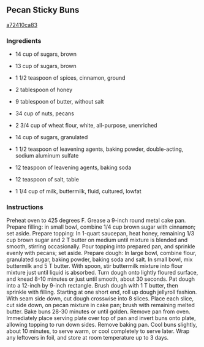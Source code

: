 ## Pecan Sticky Buns

[a72410ca83](http://www.food.com/recipe/pecan-sticky-buns-337709)

### Ingredients

 - 14 cup of sugars, brown

 - 13 cup of sugars, brown

 - 1 1/2 teaspoon of spices, cinnamon, ground

 - 2 tablespoon of honey

 - 9 tablespoon of butter, without salt

 - 34 cup of nuts, pecans

 - 2 3/4 cup of wheat flour, white, all-purpose, unenriched

 - 14 cup of sugars, granulated

 - 1 1/2 teaspoon of leavening agents, baking powder, double-acting, sodium aluminum sulfate

 - 12 teaspoon of leavening agents, baking soda

 - 12 teaspoon of salt, table

 - 1 1/4 cup of milk, buttermilk, fluid, cultured, lowfat

### Instructions

Preheat oven to 425 degrees F. Grease a 9-inch round metal cake pan. Prepare filling: in small bowl, combine 1/4 cup brown sugar with cinnamon; set aside. Prepare topping: In 1-quart saucepan, heat honey, remaining 1/3 cup brown sugar and 2 T butter on medium until mixture is blended and smooth, stirring occasionally. Pour topping into prepared pan, and sprinkle evenly with pecans; set aside. Prepare dough: In large bowl, combine flour, granulated sugar, baking powder, baking soda and salt. In small bowl, mix buttermilk and 5 T butter. With spoon, stir buttermilk mixture into flour mixture just until liquid is absorbed. Turn dough onto lightly floured surface, and knead 8-10 minutes or just until smooth, about 30 seconds. Pat dough into a 12-inch by 9-inch rectangle. Brush dough with 1 T butter, then sprinkle with filling. Starting at one short end, roll up dough jellyroll fashion. With seam side down, cut dough crosswise into 8 slices. Place each slice, cut side down, on pecan mixture in cake pan; brush with remaining melted butter. Bake buns 28-30 minutes or until golden. Remove pan from oven. Immediately place serving plate over top of pan and invert buns onto plate, allowing topping to run down sides. Remove baking pan. Cool buns slightly, about 10 minutes, to serve warm, or cool completely to serve later. Wrap any leftovers in foil, and store at room temperature up to 3 days.